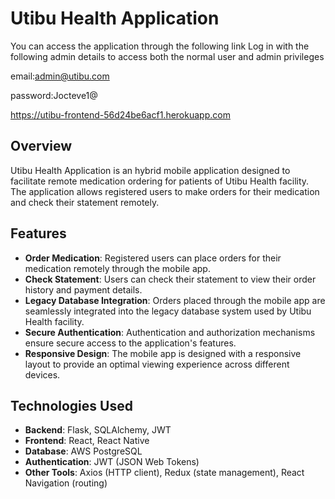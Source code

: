 # Utibu Health Application

You can access the application through the following link
Log in with the following admin details to access both the normal user and admin privileges

email:admin@utibu.com

password:Jocteve1@


https://utibu-frontend-56d24be6acf1.herokuapp.com



## Overview
Utibu Health Application is an hybrid mobile application designed to facilitate remote medication ordering for patients of Utibu Health facility. The application allows registered users to make orders for their medication and check their statement remotely.

## Features
- **Order Medication**: Registered users can place orders for their medication remotely through the mobile app.
- **Check Statement**: Users can check their statement to view their order history and payment details.
- **Legacy Database Integration**: Orders placed through the mobile app are seamlessly integrated into the legacy database system used by Utibu Health facility.
- **Secure Authentication**: Authentication and authorization mechanisms ensure secure access to the application's features.
- **Responsive Design**: The mobile app is designed with a responsive layout to provide an optimal viewing experience across different devices.

## Technologies Used
- **Backend**: Flask, SQLAlchemy, JWT
- **Frontend**: React, React Native
- **Database**: AWS PostgreSQL
- **Authentication**: JWT (JSON Web Tokens)
- **Other Tools**: Axios (HTTP client), Redux (state management), React Navigation (routing)
